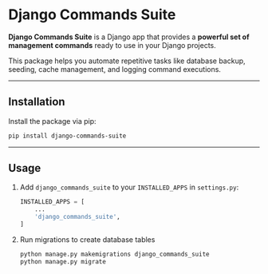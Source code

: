 # Django Commands Suite

**Django Commands Suite** is a Django app that provides a **powerful set of management commands** ready to use in your Django projects.

This package helps you automate repetitive tasks like database backup, seeding, cache management, and logging command executions.

---

## **Installation**

Install the package via pip:

```bash
pip install django-commands-suite
```

---

## **Usage**

1. Add `django_commands_suite` to your `INSTALLED_APPS` in `settings.py`:

    ```python
    INSTALLED_APPS = [
        ...
        'django_commands_suite',
    ]
    ```

2. Run migrations to create database tables

    ```bash
    python manage.py makemigrations django_commands_suite
    python manage.py migrate
    ```